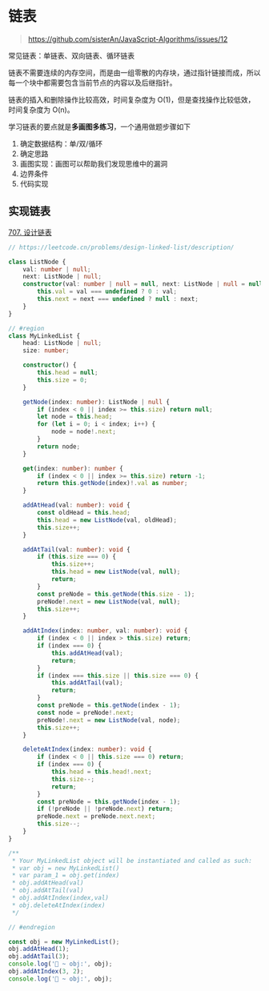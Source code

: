 # 链表

> https://github.com/sisterAn/JavaScript-Algorithms/issues/12

常见链表：单链表、双向链表、循环链表

链表不需要连续的内存空间，而是由一组零散的内存块，通过指针链接而成，所以每一个块中都需要包含当前节点的内容以及后继指针。

链表的插入和删除操作比较高效，时间复杂度为 O(1)，但是查找操作比较低效，时间复杂度为 O(n)。

学习链表的要点就是**多画图多练习**，一个通用做题步骤如下

1. 确定数据结构：单/双/循环
2. 确定思路
3. 画图实现：画图可以帮助我们发现思维中的漏洞
4. 边界条件
5. 代码实现

## 实现链表

[707. 设计链表](https://leetcode.cn/problems/design-linked-list/description/)

```ts
// https://leetcode.cn/problems/design-linked-list/description/

class ListNode {
	val: number | null;
	next: ListNode | null;
	constructor(val: number | null = null, next: ListNode | null = null) {
		this.val = val === undefined ? 0 : val;
		this.next = next === undefined ? null : next;
	}
}

// #region
class MyLinkedList {
	head: ListNode | null;
	size: number;

	constructor() {
		this.head = null;
		this.size = 0;
	}

	getNode(index: number): ListNode | null {
		if (index < 0 || index >= this.size) return null;
		let node = this.head;
		for (let i = 0; i < index; i++) {
			node = node!.next;
		}
		return node;
	}

	get(index: number): number {
		if (index < 0 || index >= this.size) return -1;
		return this.getNode(index)!.val as number;
	}

	addAtHead(val: number): void {
		const oldHead = this.head;
		this.head = new ListNode(val, oldHead);
		this.size++;
	}

	addAtTail(val: number): void {
		if (this.size === 0) {
			this.size++;
			this.head = new ListNode(val, null);
			return;
		}
		const preNode = this.getNode(this.size - 1);
		preNode!.next = new ListNode(val, null);
		this.size++;
	}

	addAtIndex(index: number, val: number): void {
		if (index < 0 || index > this.size) return;
		if (index === 0) {
			this.addAtHead(val);
			return;
		}
		if (index === this.size || this.size === 0) {
			this.addAtTail(val);
			return;
		}
		const preNode = this.getNode(index - 1);
		const node = preNode!.next;
		preNode!.next = new ListNode(val, node);
		this.size++;
	}

	deleteAtIndex(index: number): void {
		if (index < 0 || this.size === 0) return;
		if (index === 0) {
			this.head = this.head!.next;
			this.size--;
			return;
		}
		const preNode = this.getNode(index - 1);
		if (!preNode || !preNode.next) return;
		preNode.next = preNode.next.next;
		this.size--;
	}
}

/**
 * Your MyLinkedList object will be instantiated and called as such:
 * var obj = new MyLinkedList()
 * var param_1 = obj.get(index)
 * obj.addAtHead(val)
 * obj.addAtTail(val)
 * obj.addAtIndex(index,val)
 * obj.deleteAtIndex(index)
 */

// #endregion

const obj = new MyLinkedList();
obj.addAtHead(1);
obj.addAtTail(3);
console.log('🚀 ~ obj:', obj);
obj.addAtIndex(3, 2);
console.log('🚀 ~ obj:', obj);
```
